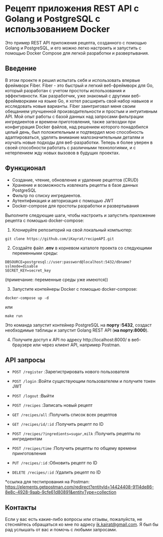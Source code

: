 # Рецепт приложения REST API с Golang и PostgreSQL с использованием Docker

Это пример REST API приложения рецепта, созданного с помощью Golang и PostgreSQL, и его можно легко настроить и запустить с помощью Docker Compose для легкой разработки и развертывания.

## Введение
В этом проекте я решил испытать себя и использовать впервые фреймворк Fiber. 
Fiber - это быстрый и легкий веб-фреймворк для Go, который разработан с учетом простоты использования и эффективности.
Как разработчик, уже знакомый с другими веб-фреймворками на языке Go, я хотел расширить свой набор навыков и исследовать новые варианты. Fiber заинтриговал меня своим обещанием улучшенной производительности и простым и интуитивным API.
Мой опыт работы с базой данных над запросами фильтрации ингредиентов и времени приготовления, также загвоздки при конфигурация Docker файлов, над решением которого понадобился целый день, был положительным и подтвердил мою способность адаптироваться, уделять внимание малозначительным деталям и изучать новые подходы для веб-разработки. Теперь я более уверен в своей способности работать с различными технологиями, и с нетерпением жду новых вызовов в будущих проектах.

## Функционал
- Создание, чтение, обновление и удаление рецептов (CRUD)
- Хранение и возможность извлекать рецепты в базе данных PostgreSQL
- Фильтр по списку ингредиентов.
- Аутентификация и авторизация с помощью JWT
- Docker-compose для простоты разработки и развертывания

Выполните следующие шаги, чтобы настроить и запустить приложение рецепта с помощью docker-compose:

1. Клонируйте репозиторий на свой локальный компьютер:
```
git clone https://github.com/iKayrat/recipeAPI.git
```

2. Создайте файл **.env** в корневом каталоге проекта со следующими переменными среды:
```
DBSOURCE=postgresql://user:password@localhost:5432/dbname?sslmode=disable
SECRET_KEY=secret_key
```
(примечание: переменные среды уже имеются))

3. Запустите контейнеры Docker с помощью docker-сompose:
```
docker-compose up -d
```
или
```
make run
```

Это команда запустит контейнер PostgreSQL на **порту :5432**, создаст необходимые таблицы и запустит Golang REST API (**на порту:8000**).

4. Получите доступ к API по адресу http://localhost:8000/ в веб-браузере или через клиент API, например Postman.

## API запросы

- `POST /register` :Зарегистрировать нового пользователя
- `POST /login`    :Войти существующим пользователем и получите токен JWT
- `POST /logout`   :Выйти
    
- `POST /recipes` :Записать новый рецепт
- `GET /recipes/all` :Получить список всех рецептов
- `GET /recipes/id/:id` :Получить рецепт по ID
- `POST /recipes/?ingredients=sugar,milk` :Получить рецепты по ингредиентам
- `POST /recipes/time` :Получить рецепты по общему времени принготовления
- `PUT /recipes/:id` :Обновить рецепт по ID
- `DELETE /recipes/:id` :Удалить рецепт по ID

*ссылка для тестипрования на Postman:
https://elements.getpostman.com/redirect?entityId=14424408-9114de86-8e8c-4928-9aab-9cfe61d80891&entityType=collection


## Контакты

Если у вас есть какие-либо вопросы или отзывы, пожалуйста, не стесняйтесь обращаться ко мне по адресу ik.kairat@gmail.com. Я был бы рад услышать от вас и помочь с любыми запросами.

